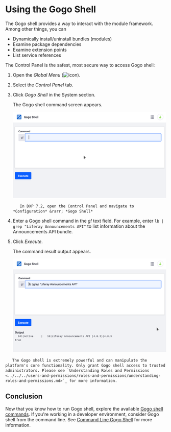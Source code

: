# Using the Gogo Shell

The Gogo shell provides a way to interact with the module framework. Among other things, you can

* Dynamically install/uninstall bundles (modules)
* Examine package dependencies
* Examine extension points
* List service references

The Control Panel is the safest, most secure way to access Gogo shell:

1. Open the *Global Menu* (![icon](../../../images/icon-applications-menu.png)).

1. Select the *Control Panel* tab.

1. Click *Gogo Shell* in the System section.

   The Gogo shell command screen appears.

   ![Gogo shell in the Control Panel](./using-the-gogo-shell/images/02.png)

    ```note::
       In DXP 7.2, open the Control Panel and navigate to *Configuration* &rarr; *Gogo Shell*
    ```

1. Enter a Gogo shell command in the *g!* text field. For example, enter `lb | grep "Liferay Announcements API"` to list information about the Announcements API bundle.

1. Click *Execute*.

    The command result output appears.

    ![The Output section shows the command result.](./using-the-gogo-shell/images/03.png)

```warning::
   The Gogo shell is extremely powerful and can manipulate the platform's core functionality. Only grant Gogo shell access to trusted administrators. Please see `Understanding Roles and Permissions <../../../users-and-permissions/roles-and-permissions/understanding-roles-and-permissions.md>`_ for more information.
```

## Conclusion

Now that you know how to run Gogo shell, explore the available [Gogo shell commands](./gogo-shell-commands). If you're working in a developer environment, consider Gogo shell from the command line. See [Command Line Gogo Shell](./command-line-gogo-shell.md) for more information.
